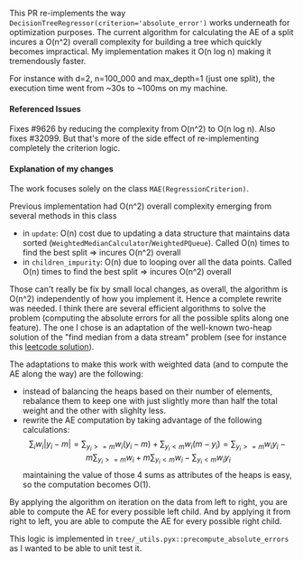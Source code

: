 <!--
🙌 Thanks for contributing a pull request!

👀 Please ensure you have taken a look at the contribution guidelines:
https://github.com/scikit-learn/scikit-learn/blob/main/CONTRIBUTING.md

✅ In particular following the pull request checklist will increase the likelihood
of having maintainers review your PR:
https://scikit-learn.org/dev/developers/contributing.html#pull-request-checklist

📋 If your PR is likely to affect users, you will need to add a changelog entry
describing your PR changes, see:
https://github.com/scikit-learn/scikit-learn/blob/main/doc/whats_new/upcoming_changes/README.md
-->

This PR re-implements the way `DecisionTreeRegressor(criterion='absolute_error')` works underneath for optimization purposes. The current algorithm for calculating the AE of a split incures a O(n^2) overall complexity for building a tree which quickly becomes impractical. My implementation makes it O(n log n) making it tremendously faster.

For instance with d=2, n=100_000 and max_depth=1 (just one split), the execution time went from ~30s to ~100ms on my machine.

#### Referenced Issues

Fixes #9626 by reducing the complexity from O(n^2) to O(n log n).
Also fixes #32099. But that's more of the side effect of re-implementing completely the criterion logic.

#### Explanation of my changes

The work focuses solely on the class `MAE(RegressionCriterion)`.

Previous implementation had O(n^2) overall complexity emerging from several methods in this class
- in `update`: O(n) cost due to updating a data structure that maintains data sorted (`WeightedMedianCalculator`/`WeightedPQueue`). Called O(n) times to find the best split => incures O(n^2) overall
- in `children_impurity`: O(n) due to looping over all the data points. Called O(n) times to find the best split => incures O(n^2) overall

Those can't really be fix by small local changes, as overall, the algorithm is O(n^2) independently of how you implement it. Hence a complete rewrite was needed. I think there are several efficient algorithms to solve the problem (computing the absolute errors for all the possible splits along one feature). The one I chose is an adaptation of the well-known two-heap solution of the "find median from a data stream" problem (see for instance this [leetcode solution](https://leetcode.com/problems/find-median-from-data-stream/solutions/7146165/o-logn-2-heaps-python)).

The adaptations to make this work with weighted data (and to compute the AE along the way) are the following:
- instead of balancing the heaps based on their number of elements, rebalance them to keep one with just slightly more than half the total weight and the other with slighlty less.
- rewrite the AE computation by taking advantage of the following calculations:
    $$
    \sum_i w_i | y_i - m | = \sum_{y_i >= m} w_i(y_i - m) + \sum_{y_i < m} w_i(m - y_i) 
    = \sum_{y_i >= m} w_i y_i - m \sum_{y_i >= m} w_i + m \sum_{y_i < m} w_i - \sum_{y_i < m} w_i y_i 
    $$ 
    maintaining the value of those 4 sums as attributes of the heaps is easy, so the computation becomes O(1).

By applying the algorithm on iteration on the data from left to right, you are able to compute the AE for every possible left child.
And by applying it from right to left, you are able to compute the AE for every possible right child.

This logic is implemented in `tree/_utils.pyx::precompute_absolute_errors` as I wanted to be able to unit test it.

